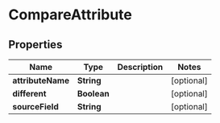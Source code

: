 
# CompareAttribute

## Properties
Name | Type | Description | Notes
------------ | ------------- | ------------- | -------------
**attributeName** | **String** |  |  [optional]
**different** | **Boolean** |  |  [optional]
**sourceField** | **String** |  |  [optional]



